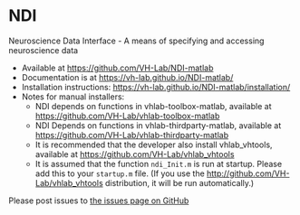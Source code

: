 # NDI

Neuroscience Data Interface - A means of specifying and accessing neuroscience data

- Available at https://github.com/VH-Lab/NDI-matlab
- Documentation is at https://vh-lab.github.io/NDI-matlab/
- Installation instructions: https://vh-lab.github.io/NDI-matlab/installation/
- Notes for manual installers: 
  - NDI depends on functions in vhlab-toolbox-matlab, available at https://github.com/VH-Lab/vhlab-toolbox-matlab
  - NDI Depends on functions in vhlab-thirdparty-matlab, available at https://github.com/VH-Lab/vhlab-thirdparty-matlab
  - It is recommended that the developer also install vhlab_vhtools, available at https://github.com/VH-Lab/vhlab_vhtools
  - It is assumed that the function `ndi_Init.m` is run at startup. Please add this to your `startup.m` file. (If you use the http://github.com/VH-Lab/vhlab_vhtools distribution, it will be run automatically.)

Please post issues to [the issues page on GitHub](https://github.com/VH-Lab/NDI-matlab/issues)
